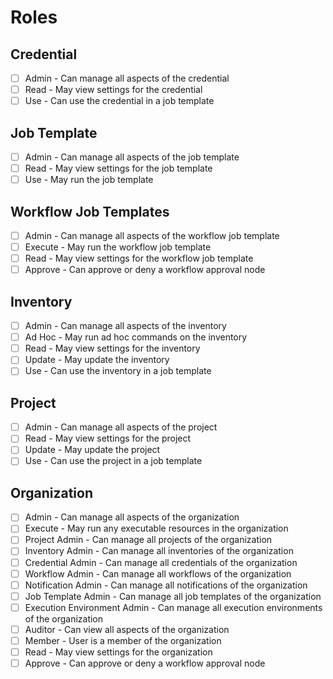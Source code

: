 # Roles

## Credential

- [ ] Admin - Can manage all aspects of the credential
- [ ] Read - May view settings for the credential
- [ ] Use - Can use the credential in a job template

## Job Template

- [ ] Admin - Can manage all aspects of the job template
- [ ] Read - May view settings for the job template
- [ ] Use - May run the job template

## Workflow Job Templates

- [ ] Admin - Can manage all aspects of the workflow job template
- [ ] Execute - May run the workflow job template
- [ ] Read - May view settings for the workflow job template
- [ ] Approve - Can approve or deny a workflow approval node

## Inventory

- [ ] Admin - Can manage all aspects of the inventory
- [ ] Ad Hoc - May run ad hoc commands on the inventory
- [ ] Read - May view settings for the inventory
- [ ] Update - May update the inventory
- [ ] Use - Can use the inventory in a job template

## Project

- [ ] Admin - Can manage all aspects of the project
- [ ] Read - May view settings for the project
- [ ] Update - May update the project
- [ ] Use - Can use the project in a job template

## Organization

- [ ] Admin - Can manage all aspects of the organization
- [ ] Execute - May run any executable resources in the organization
- [ ] Project Admin - Can manage all projects of the organization
- [ ] Inventory Admin - Can manage all inventories of the organization
- [ ] Credential Admin - Can manage all credentials of the organization
- [ ] Workflow Admin - Can manage all workflows of the organization
- [ ] Notification Admin - Can manage all notifications of the organization
- [ ] Job Template Admin - Can manage all job templates of the organization
- [ ] Execution Environment Admin - Can manage all execution environments of the organization
- [ ] Auditor - Can view all aspects of the organization
- [ ] Member - User is a member of the organization
- [ ] Read - May view settings for the organization
- [ ] Approve - Can approve or deny a workflow approval node
